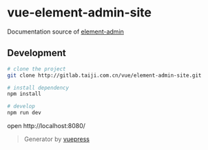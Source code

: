 # vue-element-admin-site
Documentation source of [element-admin](http://gitlab.taiji.com.cn/vue/element-admin)

## Development

```bash
# clone the project
git clone http://gitlab.taiji.com.cn/vue/element-admin-site.git

# install dependency
npm install

# develop
npm run dev
```

open http://localhost:8080/

> Generator by [vuepress](https://github.com/vuejs/vuepress)
